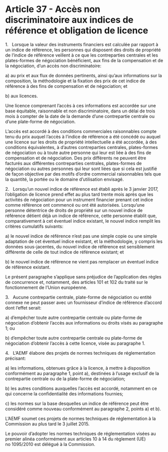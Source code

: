 # Article 37 - Accès non discriminatoire aux indices de référence et obligation de licence


1.   Lorsque la valeur des instruments financiers est calculée par rapport à un indice de référence, les personnes qui disposent des droits de propriété de l’indice de référence veillent à ce que les contreparties centrales et les plates-formes de négociation bénéficient, aux fins de la compensation et de la négociation, d’un accès non discriminatoire:

a) au prix et aux flux de données pertinents, ainsi qu’aux informations sur la composition, la méthodologie et la fixation des prix de cet indice de référence à des fins de compensation et de négociation; et

b) aux licences.

Une licence comprenant l’accès à ces informations est accordée sur une base équitable, raisonnable et non discriminatoire, dans un délai de trois mois à compter de la date de la demande d’une contrepartie centrale ou d’une plate-forme de négociation.

L’accès est accordé à des conditions commerciales raisonnables compte tenu du prix auquel l’accès à l’indice de référence a été concédé ou auquel une licence sur les droits de propriété intellectuelle a été accordée, à des conditions équivalentes, à d’autres contreparties centrales, plates-formes de négociation ou à toute autre personne qui leur est liée à des fins de compensation et de négociation. Des prix différents ne peuvent être facturés aux différentes contreparties centrales, plates-formes de négociation ou autres personnes qui leur sont liées que si cela est justifié de façon objective par des motifs d’ordre commercial raisonnables tels que la quantité, la portée ou le domaine d’utilisation envisagé.

2.   Lorsqu’un nouvel indice de référence est établi après le 3 janvier 2017, l’obligation de licence prend effet au plus tard trente mois après que les activités de négociation pour un instrument financier prenant cet indice comme référence ont commencé ou ont été autorisées. Lorsqu’une personne détentrice de droits de propriété sur un nouvel indice de référence détient déjà un indice de référence, cette personne établit que, comparativement à cet éventuel indice existant, le nouvel indice remplit les critères cumulatifs suivants:

a) le nouvel indice de référence n’est pas une simple copie ou une simple adaptation de cet éventuel indice existant, et la méthodologie, y compris les données sous-jacentes, du nouvel indice de référence est sensiblement différente de celle de tout indice de référence existant; et

b) le nouvel indice de référence ne vient pas remplacer un éventuel indice de référence existant.

Le présent paragraphe s’applique sans préjudice de l’application des règles de concurrence et, notamment, des articles 101 et 102 du traité sur le fonctionnement de l’Union européenne.

3.   Aucune contrepartie centrale, plate-forme de négociation ou entité connexe ne peut passer avec un fournisseur d’indice de référence d’accord dont l’effet serait:

a) d’empêcher toute autre contrepartie centrale ou plate-forme de négociation d’obtenir l’accès aux informations ou droits visés au paragraphe 1; ou

b) d’empêcher toute autre contrepartie centrale ou plate-forme de négociation d’obtenir l’accès à cette licence, visée au paragraphe 1.

4.   L’AEMF élabore des projets de normes techniques de réglementation précisant:

a) les informations, obtenues grâce à la licence, à mettre à disposition conformément au paragraphe 1, point a), destinées à l’usage exclusif de la contrepartie centrale ou de la plate-forme de négociation;

b) les autres conditions auxquelles l’accès est accordé, notamment en ce qui concerne la confidentialité des informations fournies;

c) les normes sur la base desquelles un indice de référence peut être considéré comme nouveau conformément au paragraphe 2, points a) et b).

L’AEMF soumet ces projets de normes techniques de réglementation à la Commission au plus tard le 3 juillet 2015.

Le pouvoir d’adopter les normes techniques de réglementation visées au premier alinéa conformément aux articles 10 à 14 du règlement (UE) no 1095/2010 est délégué à la Commission.
